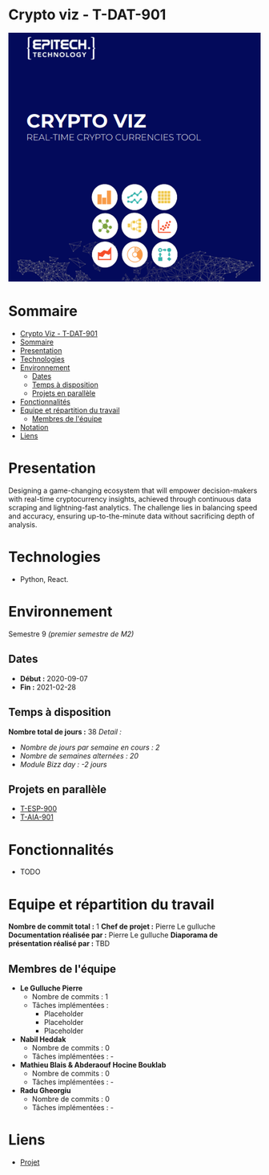 # Crypto viz - T-DAT-901

![Project logo](./logo.png)

# Sommaire

- [Crypto Viz - T-DAT-901](#recommender---t-dat-901)
- [Sommaire](#sommaire)
- [Presentation](#presentation)
- [Technologies](#technologies)
- [Environnement](#environnement)
  - [Dates](#dates)
  - [Temps à disposition](#temps-à-disposition)
  - [Projets en parallèle](#projets-en-parallèle)
- [Fonctionnalités](#fonctionnalités)
- [Equipe et répartition du travail](#equipe-et-répartition-du-travail)
  - [Membres de l'équipe](#membres-de-léquipe)
- [Notation](#notation)
- [Liens](#liens)

# Presentation

Designing a game-changing ecosystem that will empower decision-makers with real-time cryptocurrency insights, achieved through continuous data scraping and lightning-fast analytics. The challenge lies in balancing speed and accuracy, ensuring up-to-the-minute data without sacrificing depth of analysis.

# Technologies
* Python, React.

# Environnement
Semestre 9 *(premier semestre de M2)*

## Dates
* **Début :** 2020-09-07
* **Fin :** 2021-02-28

## Temps à disposition
**Nombre total de jours :** 38 
*Detail :*
* *Nombre de jours par semaine en cours : 2*
* *Nombre de semaines alternées : 20*
* *Module Bizz day : -2 jours*


## Projets en parallèle 
* [T-ESP-900](https://github.com/plegulluche/T-ESP)
* [T-AIA-901](https://github.com/plegulluche/T-IAI-901)

# Fonctionnalités
* TODO

# Equipe et répartition du travail
**Nombre de commit total :** 1 
**Chef de projet :** Pierre Le gulluche 
**Documentation réalisée par :** Pierre Le gulluche 
**Diaporama de présentation réalisé par :** TBD

## Membres de l'équipe
* **Le Gulluche Pierre**
  * Nombre de commits : 1
  * Tâches implémentées :
    * Placeholder
    * Placeholder
    * Placeholder
* **Nabil Heddak**
  * Nombre de commits : 0
  * Tâches implémentées : -
* **Mathieu Blais & Abderaouf Hocine Bouklab**
  * Nombre de commits : 0
  * Tâches implémentées : -
* **Radu Gheorgiu**
  * Nombre de commits : 0
  * Tâches implémentées : -

  
# Liens
* [Projet](project)
